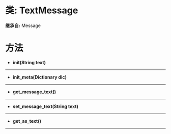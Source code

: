 # 类: TextMessage  
  
**继承自:** Message  
  
# 方法 
  
- **init(String text)**  
  
---  
  
- **init_meta(Dictionary dic)**  
  
---  
  
- **get_message_text()**  
  
---  
  
- **set_message_text(String text)**  
  
---  
  
- **get_as_text()**  
  
---  
  

